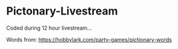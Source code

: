 # Pictonary-Livestream
Coded during 12 hour livestream...

Words from: https://hobbylark.com/party-games/pictionary-words
